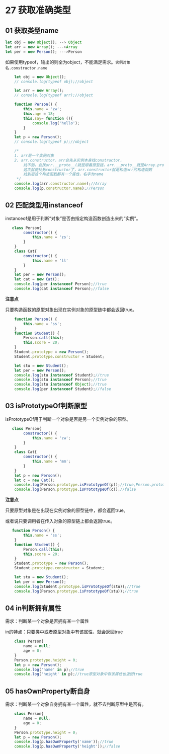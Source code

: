 # 27 获取准确类型

## 01 获取类型name

```javascript
let obj = new Object(); --> Object
let arr = new Array(); --->Array
let per = new Person(); --->Person
```

如果使用typeof，输出的则全为object，不能满足需求。`实例对象名.constructor.name`

```javascript
    let obj = new Object();
    // console.log(typeof obj);//object

    let arr = new Array();
    // console.log(typeof arr);//object

    function Person() {
        this.name = 'zw';
        this.age = 18;
        this.say= function (){
            console.log('hello');
        }
    }
    let p = new Person();
    // console.log(typeof p);//object

    /*
    1. arr是一个实例对象
    2. arr.constructor，arr会先从实例本身找constructor，
        找不到，会找arr.__proto__(就是顺着原型链，arr.__proto__就是Array.prototype原型对象)
        这次就能找到constructor了，arr.constructor就是构造arr的构造函数
        找到后这个构造函数都有一个属性，名字为name
     */
    console.log(arr.constructor.name);//Array
    console.log(p.constructor.name);//Person
```

## 02 匹配类型用instanceof

instanceof是用于判断“对象”是否由指定构造函数创造出来的“实例”。

```javascript
   class Person{
        constructor() {
            this.name = 'zs';
        }
    }
    class Cat{
        constructor() {
            this.name = 'll'
        }
    }
    let per = new Person();
    let cat = new Cat();
    console.log(per instanceof Person);//true
    console.log(cat instanceof Person);//false
```

**注意点**

只要构造函数的原型对象出现在实例对象的原型链中都会返回true。

```javascript
    function Person() {
        this.name = 'ss';
    }
    function Student() {
        Person.call(this);
        this.score = 20;
    }
    Student.prototype = new Person();
    Student.prototype.constructor = Student;

    let stu = new Student();
    let per = new Person();
    console.log(stu instanceof Student);//true
    console.log(stu instanceof Person);//true
    console.log(stu instanceof Object);//true
    console.log(per instanceof Student);//false
```



## 03 isPrototypeOf判断原型

isPrototypeOf用于判断一个对象是否是另一个实例对象的原型。

```javascript
   class Person{
        constructor() {
            this.name = 'zw';
        }
    }
    class Cat{
        constructor() {
            this.name = 'mm';
        }
    }
    let p = new Person();
    let c = new Cat();
    console.log(Person.prototype.isPrototypeOf(p));//true,Person.prototype为实例p的原型
    console.log(Person.prototype.isPrototypeOf(c));//false
```

**注意点**

只要原型对象是在出现在实例对象的原型链中，都会返回true。

或者说只要调用者在传入对象的原型链上都会返回true。

```javascript
   function Person() {
        this.name = 'ss';
    }
    function Student() {
        Person.call(this);
        this.score = 20;
    }
    Student.prototype = new Person();
    Student.prototype.constructor = Student;

    let stu = new Student();
    let per = new Person();
    console.log(Student.prototype.isPrototypeOf(stu));//true
    console.log(Person.prototype.isPrototypeOf(stu));//true
```

## 04 in判断拥有属性

需求：判断某一个对象是否拥有某一个属性

in的特点：只要类中或者原型对象中有该属性，就会返回true

```javascript
    class Person{
        name = null;
        age = 0;
    }
    Person.prototype.height = 0;
    let p = new Person();
    console.log('name' in p);//true
    console.log('height' in p);//true原型对象中有该属性也返回true
```

## 05  hasOwnProperty断自身

需求：判断某一个对象自身拥有某一个属性，就不去判断原型中是否有。

```javascript
    class Person{
        name = null;
        age = 0;
    }
    Person.prototype.height = 0;
    let p = new Person();
    console.log(p.hasOwnProperty('name'));//true
    console.log(p.hasOwnProperty('height'));//false
```

